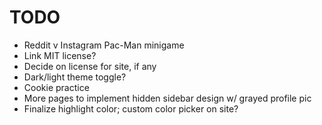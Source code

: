 # TODO
- Reddit v Instagram Pac-Man minigame
- Link MIT license?
- Decide on license for site, if any
- Dark/light theme toggle?
- Cookie practice
- More pages to implement hidden sidebar design w/ grayed profile pic
- Finalize highlight color; custom color picker on site?